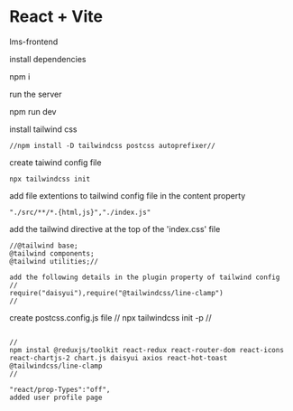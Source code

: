 # React + Vite

lms-frontend

install dependencies

npm i

run the server

npm run dev

install tailwind css
```
//npm install -D tailwindcss postcss autoprefixer//
```

create taiwind config file
```
npx tailwindcss init
```
add file extentions to tailwind config file in the content property
```
"./src/**/*.{html,js}","./index.js"
````

add the tailwind directive at the top of the 'index.css' file
```
//@tailwind base;
@tailwind components;
@tailwind utilities;//

add the following details in the plugin property of tailwind config
//
require("daisyui"),require("@tailwindcss/line-clamp")
//
````
create postcss.config.js file
//
npx tailwindcss init -p
//

```

//
npm instal @reduxjs/toolkit react-redux react-router-dom react-icons react-chartjs-2 chart.js daisyui axios react-hot-toast @tailwindcss/line-clamp
//

"react/prop-Types":"off",
added user profile page